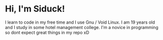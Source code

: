 <h1>Hi, I'm Siduck!</h1>
I learn to code in my free time and I use Gnu / Void Linux. I am 19 years old and I study in some hotel management college. I'm a novice in programming so dont expect great things in my repo xD


